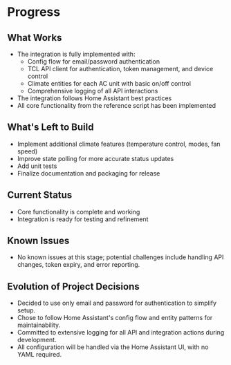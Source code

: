 # Progress

## What Works
- The integration is fully implemented with:
  - Config flow for email/password authentication
  - TCL API client for authentication, token management, and device control
  - Climate entities for each AC unit with basic on/off control
  - Comprehensive logging of all API interactions
- The integration follows Home Assistant best practices
- All core functionality from the reference script has been implemented

## What's Left to Build
- Implement additional climate features (temperature control, modes, fan speed)
- Improve state polling for more accurate status updates
- Add unit tests
- Finalize documentation and packaging for release

## Current Status
- Core functionality is complete and working
- Integration is ready for testing and refinement

## Known Issues
- No known issues at this stage; potential challenges include handling API changes, token expiry, and error reporting.

## Evolution of Project Decisions
- Decided to use only email and password for authentication to simplify setup.
- Chose to follow Home Assistant's config flow and entity patterns for maintainability.
- Committed to extensive logging for all API and integration actions during development.
- All configuration will be handled via the Home Assistant UI, with no YAML required.
